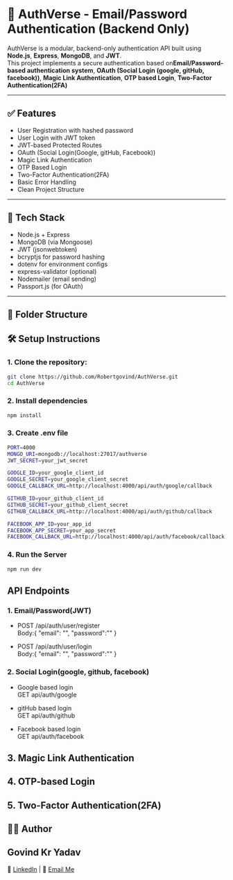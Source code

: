 # 🔐 AuthVerse - Email/Password Authentication (Backend Only)

AuthVerse is a modular, backend-only authentication API built using **Node.js**, **Express**, **MongoDB**, and **JWT**.  
This project implements a secure authentication based on**Email/Password-based authentication system**, **OAuth (Social Login (google, gitHub, facebook))**, **Magic Link Authentication**, **OTP based Login**, **Two-Factor Authentication(2FA)**

---

## ✅ Features

- User Registration with hashed password
- User Login with JWT token
- JWT-based Protected Routes
- OAuth (Social Login(Google, gitHub, Facebook))
- Magic Link Authentication
- OTP Based Login
- Two-Factor Authentication(2FA)
- Basic Error Handling
- Clean Project Structure

---

## 🧱 Tech Stack

- Node.js + Express
- MongoDB (via Mongoose)
- JWT (jsonwebtoken)
- bcryptjs for password hashing
- dotenv for environment configs
- express-validator (optional)
- Nodemailer (email sending)
- Passport.js (for OAuth)

---

## 📂 Folder Structure

## 🛠 Setup Instructions

### 1. **Clone the repository:**

```bash
git clone https://github.com/Robertgovind/AuthVerse.git
cd AuthVerse
```

### 2. Install dependencies

```bash
npm install
```

### 3. Create .env file

```bash
PORT=4000
MONGO_URI=mongodb://localhost:27017/authverse
JWT_SECRET=your_jwt_secret

GOOGLE_ID=your_google_client_id
GOOGLE_SECRET=your_google_client_secret
GOOGLE_CALLBACK_URL=http://localhost:4000/api/auth/google/callback

GITHUB_ID=your_github_client_id
GITHUB_SECRET=your_github_client_secret
GITHUB_CALLBACK_URL=http://localhost:4000/api/auth/github/callback

FACEBOOK_APP_ID=your_app_id
FACEBOOK_APP_SECRET=your_app_secret
FACEBOOK_CALLBACK_URL=http://localhost:4000/api/auth/facebook/callback

```

### 4. Run the Server

``` bash
npm run dev

```

## API Endpoints

### 1. Email/Password(JWT)

- POST /api/auth/user/register  
   Body:{ "email": "", "password":"" }

- POST /api/auth/user/login  
   Body:{ "email": "", "password":"" }

### 2. Social Login(google, github, facebook)

- Google based login  
   GET api/auth/google

- gitHub based login  
   GET api/auth/github

- Facebook based login  
   GET api/auth/facebook

## 3. Magic Link Authentication

## 4. OTP-based Login

## 5. Two-Factor Authentication(2FA)

## 🙋‍♂️ Author

## Govind Kr Yadav

🔗 [LinkedIn](https://www.linkedin.com/in/govind-kr-yadav-715b9426a/)  |  📧 [Email Me](mailto:govind803556@gmail.com)
